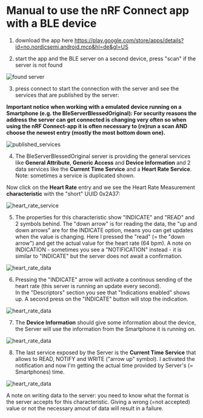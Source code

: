 # Manual to use the nRF Connect app with a BLE device

1) download the app here https://play.google.com/store/apps/details?id=no.nordicsemi.android.mcp&hl=de&gl=US

2) start the app and the BLE server on a second device, press "scan" if the server is not found 

![found server](https://github.com/MichaelsPlayground/BleServerBlessedOriginal/blob/master/docs/server01.png?raw=true)

3) press connect to start the connection with the server and see the services that are published by the server:

**Important notice when working with a emulated device running on a Smartphone (e.g. the BleServerBlessedOriginal): 
For security reasons the address the server can get connected is changing very often so when using the nRF Connect-app 
it is often necessary to (re)run a scan AND choose the newest entry (mostly the most bottom down one).**

![published_services](https://github.com/MichaelsPlayground/BleServerBlessedOriginal/blob/master/docs/server02.png?raw=true)

4) The BleServerBlessedOriginal server is providing the general services like **General Attribute**, 
**Generic Access** and **Device Information** and 2 data services like the **Current Time Service** and 
a **Heart Rate Service**. Note: sometimes a service is duplicated shown. 

Now click on the **Heart Rate** entry and we see the Heart Rate Measurement **characteristic** with the "short" UUID 0x2A37:

![heart_rate_service](https://github.com/MichaelsPlayground/BleServerBlessedOriginal/blob/master/docs/server03.png?raw=true)

5) The properties for this characteristic show "INDICATE" and "READ" and 2 symbols behind. The "down arrow" is for reading the data, 
the "up and down arrows" are for the INDICATE option, means you can get updates when the value is changing. Here I pressed the "read" 
(= the "down arrow") and get the actual value for the heart rate (64 bpm). A note on INDICATION - sometimes you see a 
"NOTIFICATION" instead - it is similar to "INDICATE" but the server does not await a confirmation.

![heart_rate_data](https://github.com/MichaelsPlayground/BleServerBlessedOriginal/blob/master/docs/server04.png?raw=true)

6) Pressing the "INDICATE" arrow will activate a continous sending of the heart rate (this server is running an update every second).   
In the "Descriptors" section you see that "Indications enabled" shows up. A second press on the "INDICATE" button will stop the 
indication.

![heart_rate_data](https://github.com/MichaelsPlayground/BleServerBlessedOriginal/blob/master/docs/server05.png?raw=true)

7) The **Device Information** should give some information about the device, the Server will use the information from the Smartphone it 
is running on.

![heart_rate_data](https://github.com/MichaelsPlayground/BleServerBlessedOriginal/blob/master/docs/server06.png?raw=true)

8) The last service exposed by the Server is the **Current Time Service** that allows to READ, NOTIFY and WRITE ("arrow up" symbol). 
I activated the notification and now I'm getting the actual time provided by Server's (= Smartphones) time. 

![heart_rate_data](https://github.com/MichaelsPlayground/BleServerBlessedOriginal/blob/master/docs/server07.png?raw=true)

A note on writing data to the server: you need to know what the format is the server accepts for this 
characteristic. Giving a wrong (=not accepted) value or not the necessary amout of data will result in a failure.
